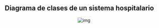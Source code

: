 
## Diagrama de clases de un sistema hospitalario


<div align=center>

![img](sishosp.drawio.png)

</div>
